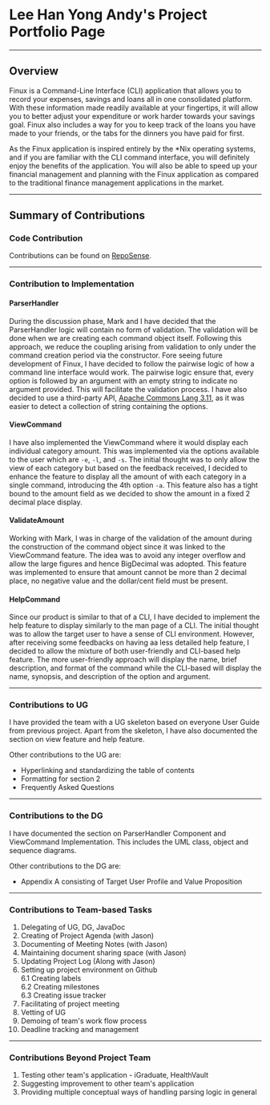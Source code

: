 # Lee Han Yong Andy's Project Portfolio Page

---

## Overview
Finux is a Command-Line Interface (CLI) application that allows you to record your expenses, savings and loans all
in one consolidated platform. With these information made readily available at your fingertips, it will allow you to
better adjust your expenditure or work harder towards your savings goal. Finux also includes a way for you to keep
track of the loans you have made to your friends, or the tabs for the dinners you have paid for first.

As the Finux application is inspired entirely by the *Nix operating systems, and if you are familiar with the CLI
command interface, you will definitely enjoy the benefits of the application. You will also be able to speed up your
financial management and planning with the Finux application as compared to the traditional finance management
applications in the market.

---

## Summary of Contributions

### Code Contribution

Contributions can be found on [RepoSense](https://nus-cs2113-ay2021s2.github.io/tp-dashboard/?search=leehanyongandy&sort=groupTitle&sortWithin=title&timeframe=commit&mergegroup=&groupSelect=groupByAuthors&breakdown=false&since=2021-03-05&tabOpen=true&tabType=authorship&zFR=false&tabAuthor=LeeHanYongAndy&tabRepo=AY2021S2-CS2113T-W09-1%2Ftp%5Bmaster%5D&authorshipIsMergeGroup=false&authorshipFileTypes=functional-code).

---

### Contribution to Implementation

#### ParserHandler
During the discussion phase, Mark and I have decided that the ParserHandler logic will contain no form of validation.
The validation will be done when we are creating each command object itself. Following this approach, we reduce the
coupling arising from validation to only under the command creation period via the constructor. Fore seeing future
development of Finux, I have decided to follow the pairwise logic of how a command line interface would work.
The pairwise logic ensure that, every option is followed by an argument with an empty string to indicate no
argument provided. This will facilitate the validation process. I have also decided to use a third-party
API, [Apache Commons Lang 3.11](https://mvnrepository.com/artifact/org.apache.commons/commons-lang3/3.11),
as it was easier to detect a collection of string containing the options.

#### ViewCommand
I have also implemented the ViewCommand where it would display each individual category amount.
This was implemented via the options available to the user which are `-e`, `-l`, and `-s`.
The initial thought was to only allow the view of each category but based on the feedback received, I decided to
enhance the feature to display all the amount of with each category in a single command, introducing the 4th option `-a`.
This feature also has a tight bound to the amount field as we decided to show the amount in a fixed 2 decimal place
display.

#### ValidateAmount
Working with Mark, I was in charge of the validation of the amount during the construction of the command object since
it was linked to the ViewCommand feature. The idea was to avoid any integer overflow and allow the large figures and
hence BigDecimal was adopted. This feature was implemented to ensure that amount cannot be more than 2 decimal place,
no negative value and the dollar/cent field must be present.

#### HelpCommand
Since our product is similar to that of a CLI, I have decided to implement the help feature to display similarly to
the man page of a CLI. The initial thought was to allow the target user to have a sense of CLI environment. However,
after receiving some feedbacks on having aa less detailed help feature, I decided to allow the mixture of both
user-friendly and CLI-based help feature. The more user-friendly approach will display the name, brief description, and
format of the command while the CLI-based will display the name, synopsis, and description of the option and argument.

---

### Contributions to UG
I have provided the team with a UG skeleton based on everyone User Guide from previous project. Apart from the skeleton,
I have also documented the section on view feature and help feature.

Other contributions to the UG are:
* Hyperlinking and standardizing the table of contents
* Formatting for section 2
* Frequently Asked Questions

---

### Contributions to the DG
I have documented the section on ParserHandler Component and ViewCommand Implementation. This includes the UML class,
object and sequence diagrams.

Other contributions to the DG are:
* Appendix A consisting of Target User Profile and Value Proposition

---

### Contributions to Team-based Tasks

1. Delegating of UG, DG, JavaDoc
1. Creating of Project Agenda (with Jason)
1. Documenting of Meeting Notes (with Jason)
1. Maintaining document sharing space (with Jason)
1. Updating Project Log (Along with Jason)
1. Setting up project environment on Github \
   6.1 Creating labels \
   6.2 Creating milestones \
   6.3 Creating issue tracker
1. Facilitating of project meeting
1. Vetting of UG
1. Demoing of team's work flow process
1. Deadline tracking and management

---

### Contributions Beyond Project Team

1. Testing other team's application - iGraduate, HealthVault
1. Suggesting improvement to other team's application
1. Providing multiple conceptual ways of handling parsing logic in general
